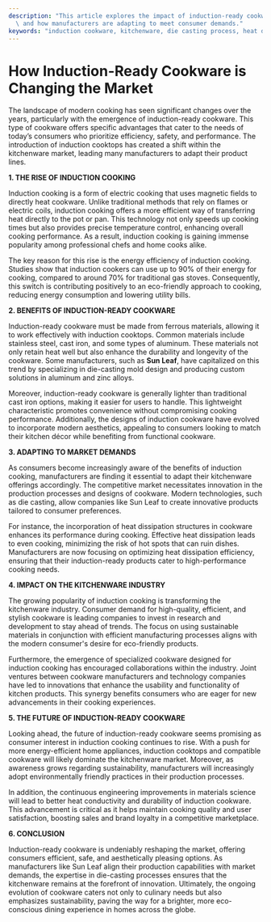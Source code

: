 ```yaml
---
description: "This article explores the impact of induction-ready cookware on the market, its benefits,\
  \ and how manufacturers are adapting to meet consumer demands."
keywords: "induction cookware, kitchenware, die casting process, heat dissipation efficiency"
---
```

# How Induction-Ready Cookware is Changing the Market

The landscape of modern cooking has seen significant changes over the years, particularly with the emergence of induction-ready cookware. This type of cookware offers specific advantages that cater to the needs of today’s consumers who prioritize efficiency, safety, and performance. The introduction of induction cooktops has created a shift within the kitchenware market, leading many manufacturers to adapt their product lines. 

**1. THE RISE OF INDUCTION COOKING**

Induction cooking is a form of electric cooking that uses magnetic fields to directly heat cookware. Unlike traditional methods that rely on flames or electric coils, induction cooking offers a more efficient way of transferring heat directly to the pot or pan. This technology not only speeds up cooking times but also provides precise temperature control, enhancing overall cooking performance. As a result, induction cooking is gaining immense popularity among professional chefs and home cooks alike.

The key reason for this rise is the energy efficiency of induction cooking. Studies show that induction cookers can use up to 90% of their energy for cooking, compared to around 70% for traditional gas stoves. Consequently, this switch is contributing positively to an eco-friendly approach to cooking, reducing energy consumption and lowering utility bills.

**2. BENEFITS OF INDUCTION-READY COOKWARE**

Induction-ready cookware must be made from ferrous materials, allowing it to work effectively with induction cooktops. Common materials include stainless steel, cast iron, and some types of aluminum. These materials not only retain heat well but also enhance the durability and longevity of the cookware. Some manufacturers, such as **Sun Leaf**, have capitalized on this trend by specializing in die-casting mold design and producing custom solutions in aluminum and zinc alloys.

Moreover, induction-ready cookware is generally lighter than traditional cast iron options, making it easier for users to handle. This lightweight characteristic promotes convenience without compromising cooking performance. Additionally, the designs of induction cookware have evolved to incorporate modern aesthetics, appealing to consumers looking to match their kitchen décor while benefiting from functional cookware.

**3. ADAPTING TO MARKET DEMANDS**

As consumers become increasingly aware of the benefits of induction cooking, manufacturers are finding it essential to adapt their kitchenware offerings accordingly. The competitive market necessitates innovation in the production processes and designs of cookware. Modern technologies, such as die casting, allow companies like Sun Leaf to create innovative products tailored to consumer preferences.

For instance, the incorporation of heat dissipation structures in cookware enhances its performance during cooking. Effective heat dissipation leads to even cooking, minimizing the risk of hot spots that can ruin dishes. Manufacturers are now focusing on optimizing heat dissipation efficiency, ensuring that their induction-ready products cater to high-performance cooking needs.

**4. IMPACT ON THE KITCHENWARE INDUSTRY**

The growing popularity of induction cooking is transforming the kitchenware industry. Consumer demand for high-quality, efficient, and stylish cookware is leading companies to invest in research and development to stay ahead of trends. The focus on using sustainable materials in conjunction with efficient manufacturing processes aligns with the modern consumer's desire for eco-friendly products.

Furthermore, the emergence of specialized cookware designed for induction cooking has encouraged collaborations within the industry. Joint ventures between cookware manufacturers and technology companies have led to innovations that enhance the usability and functionality of kitchen products. This synergy benefits consumers who are eager for new advancements in their cooking experiences.

**5. THE FUTURE OF INDUCTION-READY COOKWARE**

Looking ahead, the future of induction-ready cookware seems promising as consumer interest in induction cooking continues to rise. With a push for more energy-efficient home appliances, induction cooktops and compatible cookware will likely dominate the kitchenware market. Moreover, as awareness grows regarding sustainability, manufacturers will increasingly adopt environmentally friendly practices in their production processes.

In addition, the continuous engineering improvements in materials science will lead to better heat conductivity and durability of induction cookware. This advancement is critical as it helps maintain cooking quality and user satisfaction, boosting sales and brand loyalty in a competitive marketplace.

**6. CONCLUSION**

Induction-ready cookware is undeniably reshaping the market, offering consumers efficient, safe, and aesthetically pleasing options. As manufacturers like Sun Leaf align their production capabilities with market demands, the expertise in die-casting processes ensures that the kitchenware remains at the forefront of innovation. Ultimately, the ongoing evolution of cookware caters not only to culinary needs but also emphasizes sustainability, paving the way for a brighter, more eco-conscious dining experience in homes across the globe.
